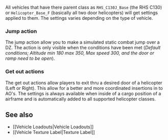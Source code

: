 All vehicles that have there parent class as `RHS_C130J_Base` (the RHS C130) or `Helicopter_Base_F` (basically all two door helicopters) will get settings applied to them. The settings varies depending on the type of vehicle.

### Jump action
The jump action allow you to make a simulated static combat jump over a DZ. The action is only visible when the conditions have been met (_Default conditions; Altitude min 180 max 350, Max speed 300, and the door or ramp need to be open_).

### Get out actions
The get out actions allow players to exit thru a desired door of a helicopter (Left or Right). This allow for a better and more coordinated insertions in to AO's. The settings is always available when inside of a cargo position of a airframe and is automatically added to all supported helicopter classes.

## See also
* [[Vehicle Loadouts|Vehicle Loadouts]] 
* [[Vehicle Texture Label|Texture Label]] 
